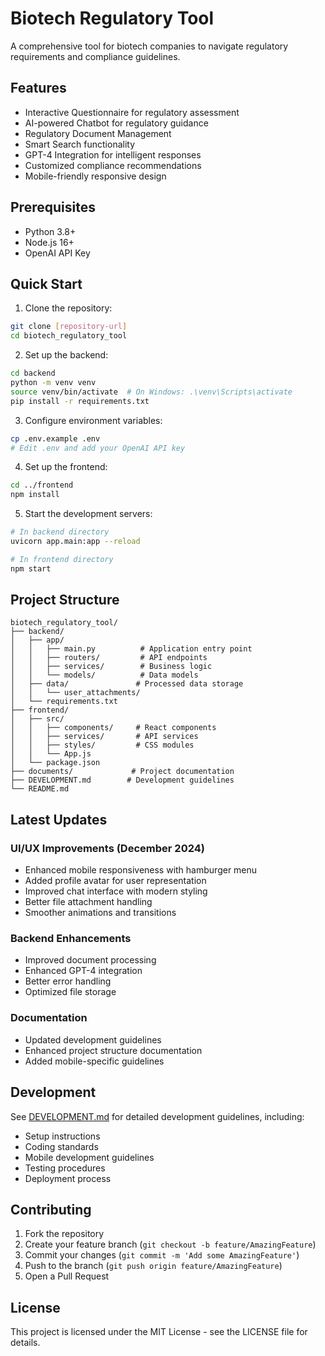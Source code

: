 # Biotech Regulatory Tool

A comprehensive tool for biotech companies to navigate regulatory requirements and compliance guidelines.

## Features

- Interactive Questionnaire for regulatory assessment
- AI-powered Chatbot for regulatory guidance
- Regulatory Document Management
- Smart Search functionality
- GPT-4 Integration for intelligent responses
- Customized compliance recommendations
- Mobile-friendly responsive design

## Prerequisites

- Python 3.8+
- Node.js 16+
- OpenAI API Key

## Quick Start

1. Clone the repository:
```bash
git clone [repository-url]
cd biotech_regulatory_tool
```

2. Set up the backend:
```bash
cd backend
python -m venv venv
source venv/bin/activate  # On Windows: .\venv\Scripts\activate
pip install -r requirements.txt
```

3. Configure environment variables:
```bash
cp .env.example .env
# Edit .env and add your OpenAI API key
```

4. Set up the frontend:
```bash
cd ../frontend
npm install
```

5. Start the development servers:
```bash
# In backend directory
uvicorn app.main:app --reload

# In frontend directory
npm start
```

## Project Structure

```
biotech_regulatory_tool/
├── backend/
│   ├── app/
│   │   ├── main.py          # Application entry point
│   │   ├── routers/         # API endpoints
│   │   ├── services/        # Business logic
│   │   └── models/          # Data models
│   ├── data/               # Processed data storage
│   │   └── user_attachments/
│   └── requirements.txt
├── frontend/
│   ├── src/
│   │   ├── components/     # React components
│   │   ├── services/       # API services
│   │   ├── styles/         # CSS modules
│   │   └── App.js
│   └── package.json
├── documents/             # Project documentation
├── DEVELOPMENT.md        # Development guidelines
└── README.md
```

## Latest Updates

### UI/UX Improvements (December 2024)
- Enhanced mobile responsiveness with hamburger menu
- Added profile avatar for user representation
- Improved chat interface with modern styling
- Better file attachment handling
- Smoother animations and transitions

### Backend Enhancements
- Improved document processing
- Enhanced GPT-4 integration
- Better error handling
- Optimized file storage

### Documentation
- Updated development guidelines
- Enhanced project structure documentation
- Added mobile-specific guidelines

## Development

See [DEVELOPMENT.md](DEVELOPMENT.md) for detailed development guidelines, including:
- Setup instructions
- Coding standards
- Mobile development guidelines
- Testing procedures
- Deployment process

## Contributing

1. Fork the repository
2. Create your feature branch (`git checkout -b feature/AmazingFeature`)
3. Commit your changes (`git commit -m 'Add some AmazingFeature'`)
4. Push to the branch (`git push origin feature/AmazingFeature`)
5. Open a Pull Request

## License

This project is licensed under the MIT License - see the LICENSE file for details.
